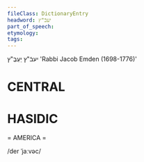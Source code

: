 ```yaml
---
fileClass: DictionaryEntry
headword: יעבֿ"ץ
part_of_speech: 
etymology: 
tags: 
---
```

יעבֿ"ץ
יַעְבֶ"ץ
'Rabbi Jacob Emden (1698-1776)'

CENTRAL
========

HASIDIC
=======
= AMERICA = 

/der ˈjaːvəc/